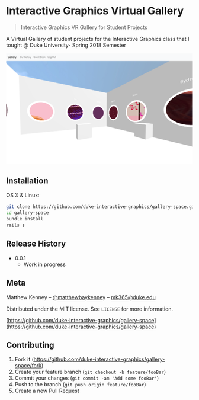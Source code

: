 # Interactive Graphics Virtual Gallery
> Interactive Graphics VR Gallery for Student Projects


A Virtual Gallery of student projects for the Interactive Graphics class that I tought @ Duke University- Spring 2018 Semester

![](header.png)

## Installation

OS X & Linux:

```sh
git clone https://github.com/duke-interactive-graphics/gallery-space.git
cd gallery-space
bundle install
rails s
```

## Release History

* 0.0.1
    * Work in progress

## Meta

Matthew Kenney – [@matthewbaykenney](https://twitter.com/matthewbaykenney) – mk365@duke.edu

Distributed under the MIT license. See ``LICENSE`` for more information.

[https://github.com/duke-interactive-graphics/gallery-space](https://github.com/duke-interactive-graphics/gallery-space)

## Contributing

1. Fork it (<https://github.com/duke-interactive-graphics/gallery-space/fork>)
2. Create your feature branch (`git checkout -b feature/fooBar`)
3. Commit your changes (`git commit -am 'Add some fooBar'`)
4. Push to the branch (`git push origin feature/fooBar`)
5. Create a new Pull Request

